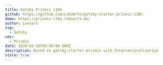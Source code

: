 ```yaml
---
title: Gatsby Prismic i18n
github: https://github.com/LekoArts/gatsby-starter-prismic-i18n
demo: https://prismic-i18n.lekoarts.de/
author: Lennart
ssg:
  - Gatsby
cms:
  - Prismic
date: 2020-03-18T00:00:00.000Z
description: Based on gatsby-starter-prismic with Internationalization (i18n) support
stale: true
---
```

